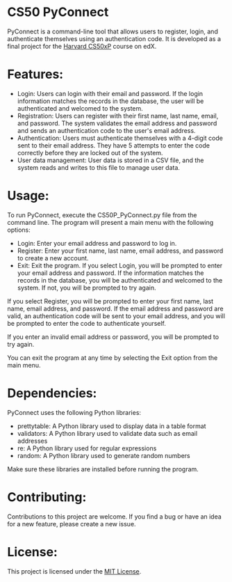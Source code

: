 # CS50 PyConnect

PyConnect is a command-line tool that allows users to register, login, and authenticate themselves using an authentication code. It is developed as a final project for the [Harvard CS50xP](https://www.edx.org/course/cs50s-introduction-to-programming-with-python?index=product&queryID=1fe4a6e8b7406306f3ebcf0870335c3f&position=1) course on edX.

# Features:

- Login: Users can login with their email and password. If the login information matches the records in the database, the user will be authenticated and welcomed to the system.
- Registration: Users can register with their first name, last name, email, and password. The system validates the email address and password and sends an authentication code to the user's email address.
- Authentication: Users must authenticate themselves with a 4-digit code sent to their email address. They have 5 attempts to enter the code correctly before they are locked out of the system.
- User data management: User data is stored in a CSV file, and the system reads and writes to this file to manage user data.

# Usage:

To run PyConnect, execute the CS50P_PyConnect.py file from the command line. The program will present a main menu with the following options:

- Login: Enter your email address and password to log in.
- Register: Enter your first name, last name, email address, and password to create a new account.
- Exit: Exit the program.
If you select Login, you will be prompted to enter your email address and password. If the information matches the records in the database, you will be authenticated and welcomed to the system. If not, you will be prompted to try again.

If you select Register, you will be prompted to enter your first name, last name, email address, and password. If the email address and password are valid, an authentication code will be sent to your email address, and you will be prompted to enter the code to authenticate yourself.

If you enter an invalid email address or password, you will be prompted to try again.

You can exit the program at any time by selecting the Exit option from the main menu.

# Dependencies:
PyConnect uses the following Python libraries:

- prettytable: A Python library used to display data in a table format
- validators: A Python library used to validate data such as email addresses
- re: A Python library used for regular expressions
- random: A Python library used to generate random numbers

Make sure these libraries are installed before running the program.

# Contributing:
Contributions to this project are welcome. If you find a bug or have an idea for a new feature, please create a new issue.

# License:
This project is licensed under the [MIT License](https://opensource.org/license/mit/).
